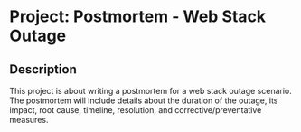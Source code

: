 # Project: Postmortem - Web Stack Outage

## Description
This project is about writing a postmortem for a web stack outage scenario. The postmortem will include details about the duration of the outage, its impact, root cause, timeline, resolution, and corrective/preventative measures.
